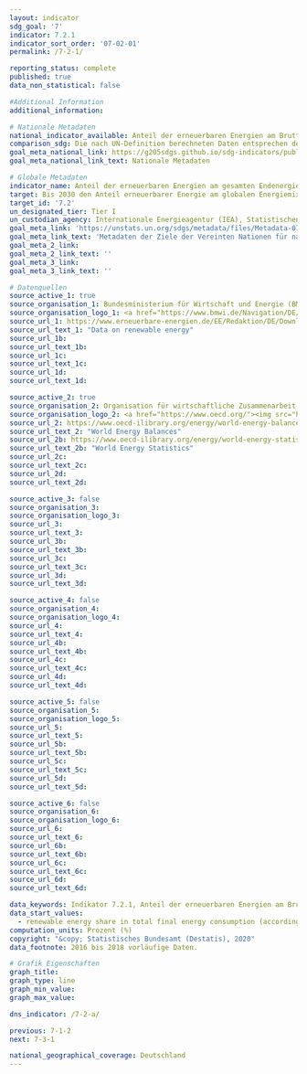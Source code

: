 ```yaml
---
layout: indicator
sdg_goal: '7'
indicator: 7.2.1
indicator_sort_order: '07-02-01'
permalink: /7-2-1/

reporting_status: complete
published: true
data_non_statistical: false

#Additional Information
additional_information: 

# Nationale Metadaten
national_indicator_available: Anteil der erneuerbaren Energien am Bruttoendenergieverbrauch (nach nationaler Definition) <br> Anteil der erneuerbaren Energien am gesamten Endenergieverbrauch (nach UN-Definition)
comparison_sdg: Die nach UN-Definition berechneten Daten entsprechen der Metadatenbeschreibung.
goal_meta_national_link: https://g205sdgs.github.io/sdg-indicators/public/MetaDe/7.2.1.pdf
goal_meta_national_link_text: Nationale Metadaten

# Globale Metadaten
indicator_name: Anteil der erneuerbaren Energien am gesamten Endenergieverbrauch
target: Bis 2030 den Anteil erneuerbarer Energie am globalen Energiemix deutlich erhöhen
target_id: '7.2'
un_designated_tier: Tier I
un_custodian_agency: Internationale Energieagentur (IEA), Statistischen Division der UN (UNSD), UN Energy, Internationale Organisation für erneuerbare Energien (IRENA)
goal_meta_link: 'https://unstats.un.org/sdgs/metadata/files/Metadata-07-02-01.pdf '
goal_meta_link_text: 'Metadaten der Ziele der Vereinten Nationen für nachhaltige Entwicklung'
goal_meta_2_link: 
goal_meta_2_link_text: ''
goal_meta_3_link: 
goal_meta_3_link_text: ''

# Datenquellen
source_active_1: true
source_organisation_1: Bundesministerium für Wirtschaft und Energie (BMWI)
source_organisation_logo_1: <a href="https://www.bmwi.de/Navigation/DE/Home/home.html"><img src="https://g205sdgs.github.io/sdg-indicators/public/logos/bmwi.png" alt="Logo bmwi" /></a>
source_url_1: https://www.erneuerbare-energien.de/EE/Redaktion/DE/Downloads/zeitreihen-zur-entwicklung-der-erneuerbaren-energien-in-deutschland-1990-2018-en.pdf?__blob=publicationFile&v=6
source_url_text_1: "Data on renewable energy"
source_url_1b: 
source_url_text_1b: 
source_url_1c: 
source_url_text_1c: 
source_url_1d: 
source_url_text_1d: 

source_active_2: true
source_organisation_2: Organisation für wirtschaftliche Zusammenarbeit und Entwicklung (OECD)
source_organisation_logo_2: <a href="https://www.oecd.org/"><img src="https://g205sdgs.github.io/sdg-indicators/public/logos/oecd.png" alt="Logo oecd" /></a>
source_url_2: https://www.oecd-ilibrary.org/energy/world-energy-balances_25186442
source_url_text_2: "World Energy Balances"
source_url_2b: https://www.oecd-ilibrary.org/energy/world-energy-statistics_25183885
source_url_text_2b: "World Energy Statistics"
source_url_2c: 
source_url_text_2c: 
source_url_2d: 
source_url_text_2d: 

source_active_3: false
source_organisation_3: 
source_organisation_logo_3: 
source_url_3: 
source_url_text_3: 
source_url_3b: 
source_url_text_3b: 
source_url_3c: 
source_url_text_3c: 
source_url_3d: 
source_url_text_3d: 

source_active_4: false
source_organisation_4: 
source_organisation_logo_4: 
source_url_4: 
source_url_text_4: 
source_url_4b: 
source_url_text_4b: 
source_url_4c: 
source_url_text_4c: 
source_url_4d: 
source_url_text_4d: 

source_active_5: false
source_organisation_5: 
source_organisation_logo_5: 
source_url_5: 
source_url_text_5: 
source_url_5b: 
source_url_text_5b: 
source_url_5c: 
source_url_text_5c: 
source_url_5d: 
source_url_text_5d: 

source_active_6: false
source_organisation_6: 
source_organisation_logo_6: 
source_url_6: 
source_url_text_6: 
source_url_6b: 
source_url_text_6b: 
source_url_6c: 
source_url_text_6c: 
source_url_6d: 
source_url_text_6d: 

data_keywords: Indikator 7.2.1, Anteil der erneuerbaren Energien am Bruttoendenergieverbrauch (nach nationaler Definition), Anteil der erneuerbaren Energien am gesamten Endenergieverbrauch (nach UN-Definition)
data_start_values:
  - renewable energy share in total final energy consumption (according to un definition) (%)
computation_units: Prozent (%)
copyright: "&copy; Statistisches Bundesamt (Destatis), 2020"
data_footnote: 2016 bis 2018 vorläufige Daten.

# Grafik Eigenschaften
graph_title: 
graph_type: line
graph_min_value: 
graph_max_value: 

dns_indicator: /7-2-a/

previous: 7-1-2
next: 7-3-1

national_geographical_coverage: Deutschland
---
```


